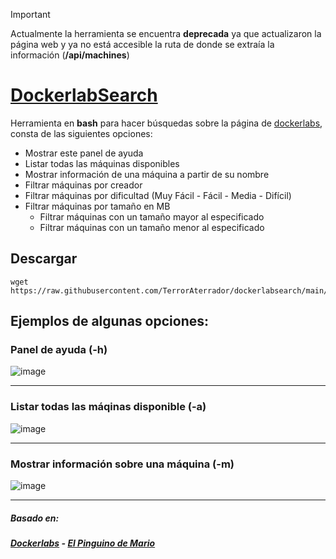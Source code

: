 > [!IMPORTANT]  
> Actualmente la herramienta se encuentra **deprecada** ya que actualizaron la página web y ya no está accesible la ruta de donde se extraía la información (**/api/machines**)
# [DockerlabSearch](https://dockerlabs.es)

Herramienta en **bash** para hacer búsquedas sobre la página de [dockerlabs](https://dockerlabs.es), consta de las siguientes opciones:<br>
- Mostrar este panel de ayuda <br>
- Listar todas las máquinas disponibles <br>
- Mostrar información de una máquina a partir de su nombre <br>
- Filtrar máquinas por creador <br>
- Filtrar máquinas por dificultad (Muy Fácil - Fácil - Media - Difícil) <br>
- Filtrar máquinas por tamaño en MB <br>
    - Filtrar máquinas con un tamaño mayor al especificado <br>
    - Filtrar máquinas con un tamaño menor al especificado <br>


## Descargar

```shell
wget https://raw.githubusercontent.com/TerrorAterrador/dockerlabsearch/main/dockerlabsearch.sh
```

## Ejemplos de algunas opciones:

### Panel de ayuda (-h)

![image](https://github.com/TerrorAterrador/dockerlabsearch/assets/128630899/ff5e90ba-bf0c-4be1-affe-968026332889)

---

### Listar todas las máqinas disponible (-a)

![image](https://github.com/n0m3l4c000nt35/infosecmachines/assets/128630899/e85f4b86-17a4-45f1-941c-492ed4059800)


---

### Mostrar información sobre una máquina (-m)

![image](https://github.com/n0m3l4c000nt35/infosecmachines/assets/128630899/e9115d5e-2c78-4285-96a3-18d35142ba98)

---

##### Basado en:

##### [Dockerlabs](https://dockerlabs.es) - [El Pinguino de Mario](https://www.youtube.com/@elpinguinodemario)
